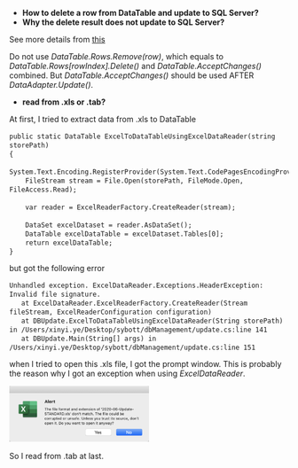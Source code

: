 - **How to delete a row from DataTable and update to SQL Server?**
- **Why the delete result does not update to SQL Server?**

See more details from [this](http://www.mamicode.com/info-detail-2523323.html)

Do not use *DataTable.Rows.Remove(row)*, which equals to *DataTable.Rows[rowIndex].Delete()* and *DataTable.AcceptChanges()* combined. But *DataTable.AcceptChanges()* should be used AFTER *DataAdapter.Update()*.



- **read from .xls or .tab?**

At first, I tried to extract data from .xls to DataTable

```
public static DataTable ExcelToDataTableUsingExcelDataReader(string storePath)
{
    System.Text.Encoding.RegisterProvider(System.Text.CodePagesEncodingProvider.Instance);
    FileStream stream = File.Open(storePath, FileMode.Open, FileAccess.Read);
    
    var reader = ExcelReaderFactory.CreateReader(stream);

    DataSet excelDataset = reader.AsDataSet();
    DataTable excelDataTable = excelDataset.Tables[0];
    return excelDataTable;
}
```

but got the following error

```
Unhandled exception. ExcelDataReader.Exceptions.HeaderException: Invalid file signature.
   at ExcelDataReader.ExcelReaderFactory.CreateReader(Stream fileStream, ExcelReaderConfiguration configuration)
   at DBUpdate.ExcelToDataTableUsingExcelDataReader(String storePath) in /Users/xinyi.ye/Desktop/sybott/dbManagement/update.cs:line 141
   at DBUpdate.Main(String[] args) in /Users/xinyi.ye/Desktop/sybott/dbManagement/update.cs:line 151
```

when I tried to open this .xls file, I got the prompt window. This is probably the reason why I got an exception when using *ExcelDataReader*.

<img src="https://github.com/Mercy811/ZipCodeDatabaseUpdate/blob/master/img/xlsformatnotmatch.png" height="50%" width="50%"/>

So I read from .tab at last.

